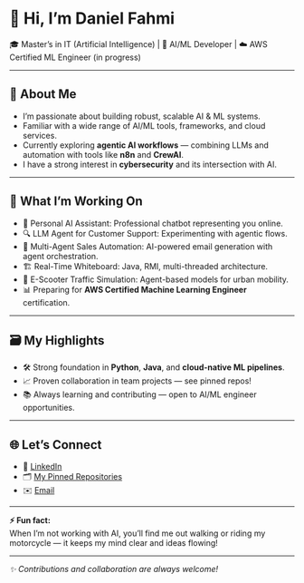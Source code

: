 # 👋 Hi, I’m Daniel Fahmi

🎓 Master’s in IT (Artificial Intelligence) | 🤖 AI/ML Developer | ☁️ AWS Certified ML Engineer (in progress)

---

## 🚀 About Me

- I’m passionate about building robust, scalable AI & ML systems.
- Familiar with a wide range of AI/ML tools, frameworks, and cloud services.
- Currently exploring **agentic AI workflows** — combining LLMs and automation with tools like **n8n** and **CrewAI**.
- I have a strong interest in **cybersecurity** and its intersection with AI.

---

## 🧩 What I’m Working On

- 🤖 Personal AI Assistant: Professional chatbot representing you online.
- 🔍 LLM Agent for Customer Support: Experimenting with agentic flows.
- 🤖 Multi-Agent Sales Automation: AI-powered email generation with agent orchestration.
- 🏗️ Real-Time Whiteboard: Java, RMI, multi-threaded architecture.
- 🚦 E-Scooter Traffic Simulation: Agent-based models for urban mobility.
- 📊 Preparing for **AWS Certified Machine Learning Engineer** certification.

---

## 🗃️ My Highlights

- 🛠️ Strong foundation in **Python**, **Java**, and **cloud-native ML pipelines**.
- 📈 Proven collaboration in team projects — see pinned repos!
- 📚 Always learning and contributing — open to AI/ML engineer opportunities.

---

## 🌐 Let’s Connect

- 💼 [LinkedIn](https://www.linkedin.com/in/danielfahmi/)
- 🗂️ [My Pinned Repositories](https://github.com/dnelfhmi?tab=repositories)
- ✉️ [Email](mailto:dnelfhmi@gmail.com)

---

**⚡ Fun fact:**  
When I’m not working with AI, you’ll find me out walking or riding my motorcycle — it keeps my mind clear and ideas flowing!

---

*✨ Contributions and collaboration are always welcome!*
